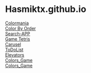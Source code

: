 # Hasmiktx.github.io
<a href="https://hasmiktx.github.io/Colormania/">Colormania<a/> <br>
<a href="https://hasmiktx.github.io/color-by-order/">Color By Order<a/> <br>
<a href ="https://hasmiktx.github.io/Search-APP/">Search-APP<a/> <br>
<a href ="https://hasmiktx.github.io/Tetris/">Game Tetris<a/> <br>
<a href ="https://hasmiktx.github.io/Carusel/">Carusel<a/> <br>
<a href="https://hasmiktx.github.io/ToDoList/">ToDoList<a/> <br>
<a href="https://hasmiktx.github.io/Elevators/">Elevators<a/><br>
<a href="https://hasmiktx.github.io/Colors_Game/">Colors_Game<a/><br>
<a href="https://hasmiktx.github.io/Circle/">Colors_Game<a/>

